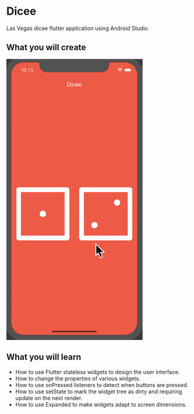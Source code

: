 # Dicee
Las Vegas dicee flutter application using Android Studio

## What you will create

![Finished App](https://github.com/karoman0584/Images/blob/main/dicee-flutter-demo.gif)

## What you will learn

- How to use Flutter stateless widgets to design the user interface.
- How to change the properties of various widgets.
- How to use onPressed listeners to detect when buttons are pressed.
- How to use setState to mark the widget tree as dirty and requiring update on the next render.
- How to use Expanded to make widgets adapt to screen dimensions.
